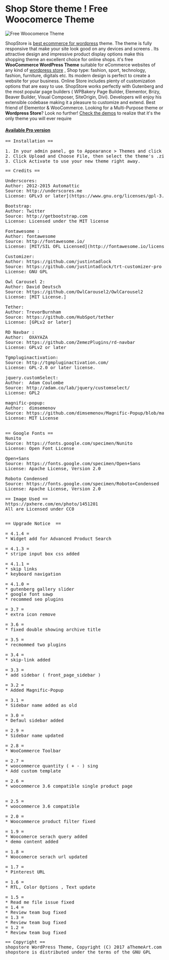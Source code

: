 Shop Store theme ! Free Woocomerce Theme
========================================

<img src="https://raw.githubusercontent.com/edatastyle/Shopstore-free-woocomerce-theme/master/screenshot.png" alt="Free Woocomerce Theme" />

ShopStore is <a href="https://athemeart.com/demo/shopstore/" target="_blank">best ecommerce for wordpress</a> theme. The theme is fully responsive that make your site look good on any devices and screens . Its attractive design and impressive product display options make this shopping theme an excellent choice for online shops. it's free <strong>WooCommerce WordPress Theme</strong> suitable for eCommerce websites of any kind of <a href="https://athemeart.com/demo/shopstore/" target="_blank">wordpress store</a> , Shop type: fashion, sport, technology, fashion, furniture, digitals etc. Its modern design is perfect to create a website for your business. Online Store includes plenty of customization options that are easy to use. ShopStore works perfectly with Gutenberg and the most popular page builders  (  WPBakery Page Builder, Elementor, Brizy, Beaver Builder, Visual Composer, SiteOrigin, Divi). Developers will enjoy his extensible codebase making it a pleasure to customize and extend. Best friend of Elementor &amp; WooCommerce. Looking for a Multi-Purpose theme or <strong>Wordpress Store</strong>? Look no further! <a href="https://athemeart.com/demo/shopstore/" target="_blank" >Check the demos</a> to realize that it's the only theme you will ever require


<h4><a href="https://athemeart.com/downloads/shopstore/" target="_blank" >Available Pro version</a></h4>


<pre>
== Installation ==
	
1. In your admin panel, go to Appearance > Themes and click the Add New button.
2. Click Upload and Choose File, then select the theme's .zip file. Click Install Now.
3. Click Activate to use your new theme right away.
</pre>

<pre>
== Credits ==

Underscores:
Author: 2012-2015 Automattic
Source: http://underscores.me
License: GPLv3 or later](https://www.gnu.org/licenses/gpl-3.0.html)

Bootstrap:
Author: Twitter
Source: http://getbootstrap.com
License: Licensed under the MIT license

Fontawesome :
Author: fontawesome
Source: http://fontawesome.io/
License: [MIT/SIL OFL Licensed](http://fontawesome.io/license/)

Customizer:
Author: https://github.com/justintadlock
Source: https://github.com/justintadlock/trt-customizer-pro
License: GNU GPL

Owl Carousel 2:
Author: David Deutsch
Source: https://github.com/OwlCarousel2/OwlCarousel2
License: [MIT License.]

Tether:
Author: TrevorBurnham  
Source: https://github.com/HubSpot/tether
License: [GPLv2 or later]

RD Navbar :
Author:  OXAYAZA    
Source: https://github.com/ZemezPlugins/rd-navbar
License: GPLv2 or later

Tgmpluginactivation:
Source: http://tgmpluginactivation.com/
License: GPL-2.0 or later license.

jquery.customSelect:
Author:  Adam Coulombe    
Source: http://adam.co/lab/jquery/customselect/
License: GPL2

magnific-popup:
Author:  dimsemenov    
Source: https://github.com/dimsemenov/Magnific-Popup/blob/master/LICENSE
License: MIT License


== Google Fonts ==
Nunito
Source: https://fonts.google.com/specimen/Nunito
License: Open Font License 

Open+Sans
Source: https://fonts.google.com/specimen/Open+Sans
License: Apache License, Version 2.0  

Roboto Condensed
Source: https://fonts.google.com/specimen/Roboto+Condensed
License: Apache License, Version 2.0 

== Image Used ==
https://pxhere.com/en/photo/1451201
All are Licensed under CC0

</pre>


<pre>
== Upgrade Notice  ==

= 4.1.4 =
* Widget add for Advanced Product Search 

= 4.1.3 =
* stripe input box css added

= 4.1.1 =
* skip links
* keyboard navigation

= 4.1.0 =
* gutenberg gallery slider
* google font sawp
* recommed seo plugins

= 3.7 =
* extra icon remove

= 3.6 =
* fixed double showing archive title

= 3.5 =
* recmommed two plugins

= 3.4 =
* skip-link added

= 3.3 =
* add sidebar ( front_page_sidebar )

= 3.2 =
* Added Magnific-Popup

= 3.1 =
* Sidebar name added as old

= 3.0 =
* Defaul sidebar added

= 2.9 =
* Sidebar name updated

= 2.8 =
* WooCommerce Toolbar

= 2.7 =
* woocommerce quantity ( + - ) sing
* Add custom template

= 2.6 =
* woocommerce 3.6 compatible single product page


= 2.5 =
* woocommerce 3.6 compatible

= 2.0 =
* Woocommerce product filter fixed

= 1.9 =
* Woocomerce serach query added
* demo content added

= 1.8 =
* Woocomerce serach url updated

= 1.7 =
* Pinterest URL

= 1.6 =
* RTL, Color Options , Text update

= 1.5 =
* Read me file issue fixed
= 1.4 =
* Review team bug fixed
= 1.3 =
* Review team bug fixed
= 1.2 =
* Review team bug fixed
</pre>

<pre>
== Copyright ==
shopstore WordPress Theme, Copyright (C) 2017 aThemeArt.com
shopstore is distributed under the terms of the GNU GPL
</pre>
